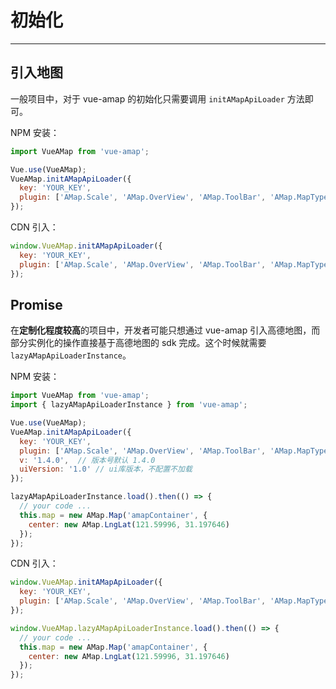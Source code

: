 # 初始化

---

## 引入地图

一般项目中，对于 vue-amap 的初始化只需要调用 `initAMapApiLoader` 方法即可。

NPM 安装：

```javascript
import VueAMap from 'vue-amap';

Vue.use(VueAMap);
VueAMap.initAMapApiLoader({
  key: 'YOUR_KEY',
  plugin: ['AMap.Scale', 'AMap.OverView', 'AMap.ToolBar', 'AMap.MapType',...]
});
```

CDN 引入：

```javascript
window.VueAMap.initAMapApiLoader({
  key: 'YOUR_KEY',
  plugin: ['AMap.Scale', 'AMap.OverView', 'AMap.ToolBar', 'AMap.MapType',...]
});
```

## Promise

在**定制化程度较高**的项目中，开发者可能只想通过 vue-amap 引入高德地图，而部分实例化的操作直接基于高德地图的 sdk 完成。这个时候就需要 `lazyAMapApiLoaderInstance`。

NPM 安装：

```javascript
import VueAMap from 'vue-amap';
import { lazyAMapApiLoaderInstance } from 'vue-amap';

Vue.use(VueAMap);
VueAMap.initAMapApiLoader({
  key: 'YOUR_KEY',
  plugin: ['AMap.Scale', 'AMap.OverView', 'AMap.ToolBar', 'AMap.MapType',...],
  v: '1.4.0',  // 版本号默认 1.4.0
  uiVersion: '1.0' // ui库版本，不配置不加载
});

lazyAMapApiLoaderInstance.load().then(() => {
  // your code ...
  this.map = new AMap.Map('amapContainer', {
    center: new AMap.LngLat(121.59996, 31.197646)
  });
});
```

CDN 引入：

```javascript
window.VueAMap.initAMapApiLoader({
  key: 'YOUR_KEY',
  plugin: ['AMap.Scale', 'AMap.OverView', 'AMap.ToolBar', 'AMap.MapType',...]
});

window.VueAMap.lazyAMapApiLoaderInstance.load().then(() => {
  // your code ...
  this.map = new AMap.Map('amapContainer', {
    center: new AMap.LngLat(121.59996, 31.197646)
  });
});
```
